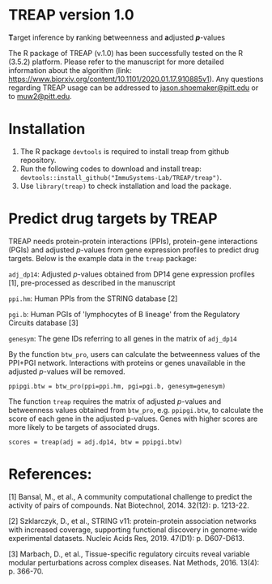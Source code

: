 # TREAP version 1.0
**T**arget inference by **r**anking b**e**tweenness and **a**djusted ***p***-values

The R package of TREAP (v.1.0) has been successfully tested on the R (3.5.2) platform. Please refer to the manuscript for more detailed information about the algorithm (link: https://www.biorxiv.org/content/10.1101/2020.01.17.910885v1). Any questions regarding TREAP usage can be addressed to jason.shoemaker@pitt.edu or to muw2@pitt.edu.

# Installation

1. The R package `devtools` is required to install treap from github repository.
2. Run the following codes to download and install treap: `devtools::install_github("ImmuSystems-Lab/TREAP/treap")`.
3. Use `library(treap)` to check installation and load the package.

# Predict drug targets by TREAP

TREAP needs protein-protein interactions (PPIs), protein-gene interactions (PGIs) and adjusted *p*-values from gene expression profiles to predict drug targets. Below is the example data in the `treap` package:

`adj_dp14`: Adjusted *p*-values obtained from DP14 gene expression profiles [1], pre-processed as described in the manuscript

`ppi.hm`: Human PPIs from the STRING database [2]

`pgi.b`: Human PGIs of 'lymphocytes of B lineage' from the Regulatory Circuits database [3]

`genesym`: The gene IDs referring to all genes in the matrix of `adj_dp14`


By the function `btw_pro`, users can calculate the betweenness values of the PPI+PGI network. Interactions with proteins or genes unavailable in the adjusted *p*-values will be removed.

```{r warning=FALSE,eval=FALSE,echo=TRUE}
ppipgi.btw = btw_pro(ppi=ppi.hm, pgi=pgi.b, genesym=genesym)
```

The function `treap` requires the matrix of adjusted *p*-values and betweenness values obtained from `btw_pro`, e.g. `ppipgi.btw`, to calculate the score of each gene in the adjusted p-values. Genes with higher scores are more likely to be targets of associated drugs.

```{r warning=FALSE,eval=FALSE,echo=TRUE}
scores = treap(adj = adj.dp14, btw = ppipgi.btw)
```

# References:

[1] Bansal, M., et al., A community computational challenge to predict the activity of pairs of compounds. Nat Biotechnol, 2014. 32(12): p. 1213-22.

[2] Szklarczyk, D., et al., STRING v11: protein-protein association networks with increased coverage, supporting functional discovery in genome-wide experimental datasets. Nucleic Acids Res, 2019. 47(D1): p. D607-D613.

[3] Marbach, D., et al., Tissue-specific regulatory circuits reveal variable modular perturbations across complex diseases. Nat Methods, 2016. 13(4): p. 366-70.
